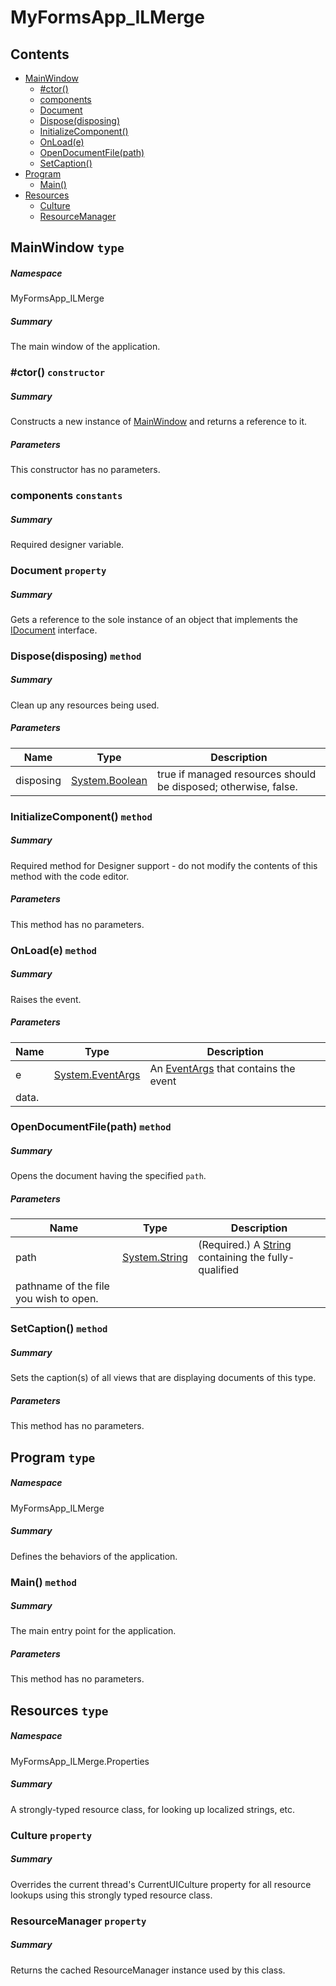 ﻿<a name='assembly'></a>
# MyFormsApp_ILMerge

## Contents

- [MainWindow](#T-MyFormsApp_ILMerge-MainWindow 'MyFormsApp_ILMerge.MainWindow')
  - [#ctor()](#M-MyFormsApp_ILMerge-MainWindow-#ctor 'MyFormsApp_ILMerge.MainWindow.#ctor')
  - [components](#F-MyFormsApp_ILMerge-MainWindow-components 'MyFormsApp_ILMerge.MainWindow.components')
  - [Document](#P-MyFormsApp_ILMerge-MainWindow-Document 'MyFormsApp_ILMerge.MainWindow.Document')
  - [Dispose(disposing)](#M-MyFormsApp_ILMerge-MainWindow-Dispose-System-Boolean- 'MyFormsApp_ILMerge.MainWindow.Dispose(System.Boolean)')
  - [InitializeComponent()](#M-MyFormsApp_ILMerge-MainWindow-InitializeComponent 'MyFormsApp_ILMerge.MainWindow.InitializeComponent')
  - [OnLoad(e)](#M-MyFormsApp_ILMerge-MainWindow-OnLoad-System-EventArgs- 'MyFormsApp_ILMerge.MainWindow.OnLoad(System.EventArgs)')
  - [OpenDocumentFile(path)](#M-MyFormsApp_ILMerge-MainWindow-OpenDocumentFile-System-String- 'MyFormsApp_ILMerge.MainWindow.OpenDocumentFile(System.String)')
  - [SetCaption()](#M-MyFormsApp_ILMerge-MainWindow-SetCaption 'MyFormsApp_ILMerge.MainWindow.SetCaption')
- [Program](#T-MyFormsApp_ILMerge-Program 'MyFormsApp_ILMerge.Program')
  - [Main()](#M-MyFormsApp_ILMerge-Program-Main 'MyFormsApp_ILMerge.Program.Main')
- [Resources](#T-MyFormsApp_ILMerge-Properties-Resources 'MyFormsApp_ILMerge.Properties.Resources')
  - [Culture](#P-MyFormsApp_ILMerge-Properties-Resources-Culture 'MyFormsApp_ILMerge.Properties.Resources.Culture')
  - [ResourceManager](#P-MyFormsApp_ILMerge-Properties-Resources-ResourceManager 'MyFormsApp_ILMerge.Properties.Resources.ResourceManager')

<a name='T-MyFormsApp_ILMerge-MainWindow'></a>
## MainWindow `type`

##### Namespace

MyFormsApp_ILMerge

##### Summary

The main window of the application.

<a name='M-MyFormsApp_ILMerge-MainWindow-#ctor'></a>
### #ctor() `constructor`

##### Summary

Constructs a new instance of [MainWindow](#T-MyFormsApp_ILMerge-MainWindow 'MyFormsApp_ILMerge.MainWindow') and
returns a reference to it.

##### Parameters

This constructor has no parameters.

<a name='F-MyFormsApp_ILMerge-MainWindow-components'></a>
### components `constants`

##### Summary

Required designer variable.

<a name='P-MyFormsApp_ILMerge-MainWindow-Document'></a>
### Document `property`

##### Summary

Gets a reference to the sole instance of an object that implements the
[IDocument](#T-MyFormsApp_ILMerge-Documents-Interfaces-IDocument 'MyFormsApp_ILMerge.Documents.Interfaces.IDocument') interface.

<a name='M-MyFormsApp_ILMerge-MainWindow-Dispose-System-Boolean-'></a>
### Dispose(disposing) `method`

##### Summary

Clean up any resources being used.

##### Parameters

| Name | Type | Description |
| ---- | ---- | ----------- |
| disposing | [System.Boolean](http://msdn.microsoft.com/query/dev14.query?appId=Dev14IDEF1&l=EN-US&k=k:System.Boolean 'System.Boolean') | true if managed resources should be disposed; otherwise, false. |

<a name='M-MyFormsApp_ILMerge-MainWindow-InitializeComponent'></a>
### InitializeComponent() `method`

##### Summary

Required method for Designer support - do not modify
the contents of this method with the code editor.

##### Parameters

This method has no parameters.

<a name='M-MyFormsApp_ILMerge-MainWindow-OnLoad-System-EventArgs-'></a>
### OnLoad(e) `method`

##### Summary

Raises the [](#E-System-Windows-Forms-Form-Load 'System.Windows.Forms.Form.Load') event.

##### Parameters

| Name | Type | Description |
| ---- | ---- | ----------- |
| e | [System.EventArgs](http://msdn.microsoft.com/query/dev14.query?appId=Dev14IDEF1&l=EN-US&k=k:System.EventArgs 'System.EventArgs') | An [EventArgs](http://msdn.microsoft.com/query/dev14.query?appId=Dev14IDEF1&l=EN-US&k=k:System.EventArgs 'System.EventArgs') that contains the event
data. |

<a name='M-MyFormsApp_ILMerge-MainWindow-OpenDocumentFile-System-String-'></a>
### OpenDocumentFile(path) `method`

##### Summary

Opens the document having the specified `path`.

##### Parameters

| Name | Type | Description |
| ---- | ---- | ----------- |
| path | [System.String](http://msdn.microsoft.com/query/dev14.query?appId=Dev14IDEF1&l=EN-US&k=k:System.String 'System.String') | (Required.) A [String](http://msdn.microsoft.com/query/dev14.query?appId=Dev14IDEF1&l=EN-US&k=k:System.String 'System.String') containing the fully-qualified
pathname of the file you wish to open. |

<a name='M-MyFormsApp_ILMerge-MainWindow-SetCaption'></a>
### SetCaption() `method`

##### Summary

Sets the caption(s) of all views that are displaying documents of this type.

##### Parameters

This method has no parameters.

<a name='T-MyFormsApp_ILMerge-Program'></a>
## Program `type`

##### Namespace

MyFormsApp_ILMerge

##### Summary

Defines the behaviors of the application.

<a name='M-MyFormsApp_ILMerge-Program-Main'></a>
### Main() `method`

##### Summary

The main entry point for the application.

##### Parameters

This method has no parameters.

<a name='T-MyFormsApp_ILMerge-Properties-Resources'></a>
## Resources `type`

##### Namespace

MyFormsApp_ILMerge.Properties

##### Summary

A strongly-typed resource class, for looking up localized strings, etc.

<a name='P-MyFormsApp_ILMerge-Properties-Resources-Culture'></a>
### Culture `property`

##### Summary

Overrides the current thread's CurrentUICulture property for all
  resource lookups using this strongly typed resource class.

<a name='P-MyFormsApp_ILMerge-Properties-Resources-ResourceManager'></a>
### ResourceManager `property`

##### Summary

Returns the cached ResourceManager instance used by this class.
